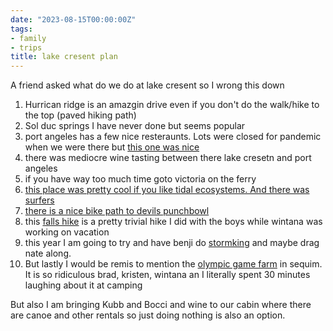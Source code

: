 ```yaml
---
date: "2023-08-15T00:00:00Z"
tags:
- family
- trips
title: lake cresent plan
---
```



A friend asked what do we do at lake cresent so I wrong this down

1. Hurrican ridge is an amazgin drive even if you don't do the walk/hike to the top (paved hiking path)
2. Sol duc springs I have never done but seems popular
3. port angeles has a few nice resteraunts. Lots were closed for pandemic when we were there but [this one was nice](https://goo.gl/maps/1Lx78nvs5AWH5S2N7)
4. there was mediocre wine tasting between there lake cresetn and port angeles
5. if you have way too much time goto victoria on the ferry
6. [this place was pretty cool if you like tidal ecosystems. And there was surfers](https://goo.gl/maps/aJxhB7zMPMszLnWj8)
7. [there is a nice bike path to devils punchbowl](https://goo.gl/maps/w1U3L3KNxHgG5vSS8)
8. this [falls hike](https://goo.gl/maps/jc6WnsAVRHQC3gFN9) is a pretty trivial hike I did with the boys while wintana was working on vacation 
9. this year I am going to try and have benji do [stormking](https://goo.gl/maps/mEbgnuuLRzSpCcD5A) and maybe drag nate along.
10.  But lastly I would be remis to mention the [olympic game farm](https://goo.gl/maps/BdiAZrZcEpvWHfaL8) in sequim. It is so ridiculous brad, kristen, wintana an I literally spent 30 minutes laughing about it at camping

 But also I am bringing Kubb and Bocci and wine to our cabin where there are canoe and other rentals so just doing nothing is also an option.
